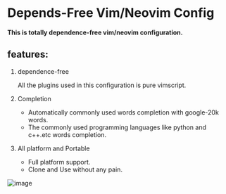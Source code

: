 # Depends-Free Vim/Neovim Config

**This is totally dependence-free vim/neovim configuration.**

## features:

1. dependence-free 

    All the plugins used in this configuration  is pure vimscript.

2. Completion

    - Automatically commonly used words completion with google-20k words.
    - The commonly used programming languages like python and c++.etc words
    completion.

3. All platform and Portable

    - Full platform support.
    - Clone and Use without any pain.

![image](./snap1.png)
